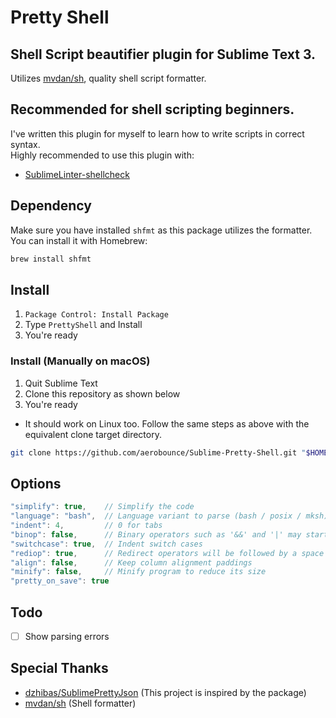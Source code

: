 # Pretty Shell

## Shell Script beautifier plugin for Sublime Text 3.
Utilizes [mvdan/sh](https://github.com/mvdan/sh), quality shell script formatter.

## Recommended for shell scripting beginners.
I've written this plugin for myself to learn how to write scripts in correct syntax.\
Highly recommended to use this plugin with:

- [SublimeLinter-shellcheck](https://packagecontrol.io/packages/SublimeLinter-shellcheck)

## Dependency
Make sure you have installed `shfmt` as this package utilizes the formatter.\
You can install it with Homebrew:

```bash
brew install shfmt
```

## Install
1. `Package Control: Install Package`
2. Type `PrettyShell` and Install
3. You're ready

### Install (Manually on macOS)
1. Quit Sublime Text
2. Clone this repository as shown below
3. You're ready

- It should work on Linux too. Follow the same steps as above with the equivalent clone target directory.

```bash
git clone https://github.com/aerobounce/Sublime-Pretty-Shell.git "$HOME/Library/Application Support/Sublime Text 3/Packages/PrettyShell"
```

## Options
```javascript
"simplify": true,    // Simplify the code
"language": "bash",  // Language variant to parse (bash / posix / mksh)
"indent": 4,         // 0 for tabs
"binop": false,      // Binary operators such as '&&' and '|' may start a line
"switchcase": true,  // Indent switch cases
"rediop": true,      // Redirect operators will be followed by a space
"align": false,      // Keep column alignment paddings
"minify": false,     // Minify program to reduce its size
"pretty_on_save": true
```

## Todo
- [ ] Show parsing errors

## Special Thanks
- [dzhibas/SublimePrettyJson](https://github.com/dzhibas/SublimePrettyJson) (This project is inspired by the package)
- [mvdan/sh](https://github.com/mvdan/sh) (Shell formatter)
